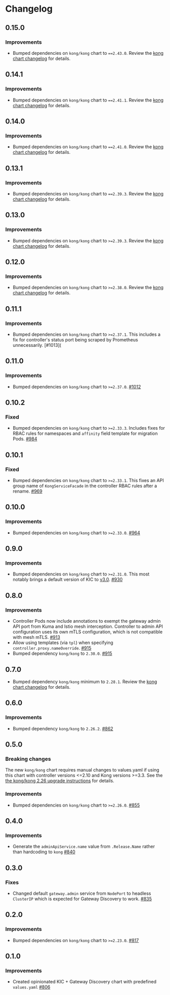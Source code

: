 # Changelog

## 0.15.0

### Improvements

- Bumped dependencies on `kong/kong` chart to `==2.43.0`. Review the [kong chart
  changelog](https://github.com/Kong/charts/blob/main/charts/kong/CHANGELOG.md#2430)
  for details.

## 0.14.1

### Improvements

- Bumped dependencies on `kong/kong` chart to `==2.41.1`. Review the [kong chart
  changelog](https://github.com/Kong/charts/blob/main/charts/kong/CHANGELOG.md#2411)
  for details.

## 0.14.0

### Improvements

- Bumped dependencies on `kong/kong` chart to `==2.41.0`. Review the [kong chart
  changelog](https://github.com/Kong/charts/blob/main/charts/kong/CHANGELOG.md#2410)
  for details.

## 0.13.1

### Improvements

- Bumped dependencies on `kong/kong` chart to `==2.39.3`. Review the [kong chart
  changelog](https://github.com/Kong/charts/blob/main/charts/kong/CHANGELOG.md#2393)
  for details.

## 0.13.0

### Improvements

- Bumped dependencies on `kong/kong` chart to `>=2.39.3`. Review the [kong chart
  changelog](https://github.com/Kong/charts/blob/main/charts/kong/CHANGELOG.md#2390)
  for details.

## 0.12.0

### Improvements

- Bumped dependencies on `kong/kong` chart to `>=2.38.0`. Review the [kong chart
  changelog](https://github.com/Kong/charts/blob/main/charts/kong/CHANGELOG.md#2380)
  for details.

## 0.11.1

### Improvements

- Bumped dependencies on `kong/kong` chart to `>=2.37.1`. This includes a fix for
  controller's status port being scraped by Prometheus unnecessarily.
  [#1013](

## 0.11.0

### Improvements

- Bumped dependencies on `kong/kong` chart to `>=2.37.0`.
  [#1012](https://github.com/Kong/charts/pull/1012)

## 0.10.2

### Fixed

- Bumped dependencies on `kong/kong` chart to `>=2.33.3`. Includes fixes for RBAC
  rules for namespaces and `affinity` field template for migration Pods.
  [#984](https://github.com/Kong/charts/pull/984)

## 0.10.1

### Fixed

- Bumped dependencies on `kong/kong` chart to `>=2.33.1`. This fixes an API group
  name of `KongServiceFacade` in the controller RBAC rules after a rename.
  [#969](https://github.com/Kong/charts/pull/969)

## 0.10.0

### Improvements

- Bumped dependencies on `kong/kong` chart to `>=2.33.0`.
  [#964](https://github.com/Kong/charts/pull/964)

## 0.9.0

### Improvements

- Bumped dependencies on `kong/kong` chart to `>=2.31.0`.
  This most notably brings a default version of KIC to [v3.0][kic_3_0].
  [#930](https://github.com/Kong/charts/pull/930)

[kic_3_0]: https://github.com/Kong/kubernetes-ingress-controller/releases/tag/v3.0.0

## 0.8.0

### Improvements

- Controller Pods now include annotations to exempt the gateway admin API port
  from Kuma and Istio mesh interception. Controller to admin API configuration
  uses its own mTLS configuration, which is not compatible with mesh mTLS.
  [#913](https://github.com/Kong/charts/pull/913)
- Allow using templates (via `tpl`) when specifying `controller.proxy.nameOverride`.
  [#915](https://github.com/Kong/charts/pull/915)
- Bumped dependency `kong/kong` to `2.30.0`.
  [#915](https://github.com/Kong/charts/pull/915)

## 0.7.0

- Bumped dependency `kong/kong` minimum to `2.28.1`. Review the [kong chart
  changelog](https://github.com/Kong/charts/blob/main/charts/kong/CHANGELOG.md#2281)
  for details.

## 0.6.0

### Improvements

- Bumped dependency `kong/kong` to `2.26.2`.
  [#862](https://github.com/Kong/charts/pull/862)

## 0.5.0

### Breaking changes

The new `kong/kong` chart requires manual changes to values.yaml if using this
chart with controller versions <=2.10 and Kong versions >=3.3. See the 
[the kong/kong 2.26 upgrade instructions](https://github.com/Kong/charts/blob/main/charts/kong/UPGRADE.md#2260)
for details.

### Improvements

- Bumped dependencies on `kong/kong` chart to `>=2.26.0`.
  [#855](https://github.com/Kong/charts/pull/855)

## 0.4.0

### Improvements

- Generate the `adminApiService.name` value from `.Release.Name` rather than
  hardcoding to `kong`
  [#840](https://github.com/Kong/charts/pull/840)

## 0.3.0

### Fixes

- Changed default `gateway.admin` service from `NodePort` to headless `ClusterIP`
  which is expected for Gateway Discovery to work.
  [#835](https://github.com/Kong/charts/pull/835)

## 0.2.0

### Improvements

- Bumped dependencies on `kong/kong` chart to `>=2.23.0`.
  [#817](https://github.com/Kong/charts/pull/817)

## 0.1.0

### Improvements

- Created opinionated KIC + Gateway Discovery chart with predefined `values.yaml`
  [#806](https://github.com/Kong/charts/pull/806)
